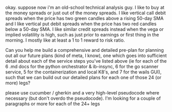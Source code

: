 okay.  suppose now i'm an old-school technical analysis guy.  I like to buy at the money spreads or just out of the money spreads.  I like vertical call debit spreads when the price has two green candles above a rising 50-day SMA and I like vertical put debit spreads when the price has two red candles below a 50-day SMA.  I like similar credit spreads instead when the vega or implied volatility is high, such as just prior to earnings or first thing in the morning.  I mostly like at least a 1 to 1 reward to risk ratio.  

Can you help me build a comprehensive and detailed pre-plan for planning out all our future plans (kind of meta, I know), one which goes into sufficient detail about each of the service steps you've listed above (ie for each of the 6 .md docs for the python orchestrator & ib-insync, 6 for the go scanner service, 5 for the containerization and local K8's, and 7 for the wails GUI), such that we can build out our detailed plans for each one of those 24 (or more) legs?

please use cucumber / gherkin and a very high-level pseudocode where necessary (but don't overdo the pseudocode).  I'm looking for a couple of paragraphs or more for each of the 24+ legs
